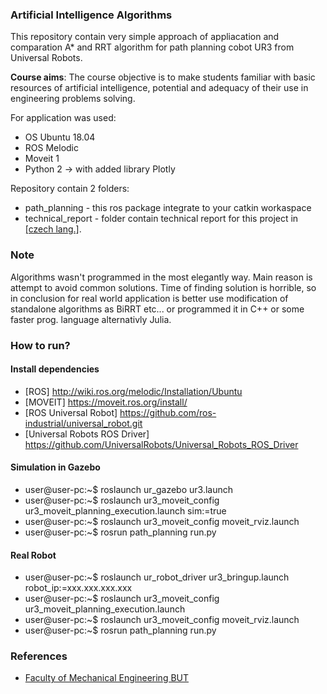 ### Artificial Intelligence Algorithms
This repository contain very simple approach of appliacation and comparation A* and RRT algorithm for path planning cobot UR3 from Universal Robots.

**Course aims**: The course objective is to make students familiar with basic resources of artificial intelligence, potential and adequacy of their use in engineering problems solving.

For application was used:
* OS Ubuntu 18.04
* ROS Melodic
* Moveit 1
* Python 2 -> with added library Plotly

Repository contain 2 folders:

* path_planning - this ros package integrate to your catkin workaspace
* technical_report - folder contain technical report for this project in [[czech lang.]](https://en.wikipedia.org/wiki/Czech_language).

### Note
Algorithms wasn't programmed in the most elegantly way. Main reason is attempt to avoid common solutions.
Time of finding solution is horrible, so in conclusion for real world application is better use modification of standalone algorithms as BiRRT etc... or programmed it in C++ or some faster prog. language alternativly Julia.

### How to run?
#### Install dependencies
* [ROS] http://wiki.ros.org/melodic/Installation/Ubuntu
* [MOVEIT] https://moveit.ros.org/install/
* [ROS Universal Robot] https://github.com/ros-industrial/universal_robot.git
* [Universal Robots ROS Driver] https://github.com/UniversalRobots/Universal_Robots_ROS_Driver
#### Simulation in Gazebo
*  user@user-pc:~$ roslaunch ur_gazebo ur3.launch
*  user@user-pc:~$ roslaunch ur3_moveit_config ur3_moveit_planning_execution.launch sim:=true
*  user@user-pc:~$ roslaunch ur3_moveit_config moveit_rviz.launch
*  user@user-pc:~$ rosrun path_planning run.py

#### Real Robot
*  user@user-pc:~$ roslaunch ur_robot_driver ur3_bringup.launch robot_ip:=xxx.xxx.xxx.xxx
*  user@user-pc:~$ roslaunch ur3_moveit_config ur3_moveit_planning_execution.launch
*  user@user-pc:~$ roslaunch ur3_moveit_config moveit_rviz.launch
*  user@user-pc:~$ rosrun path_planning run.py

### References
* [Faculty of Mechanical Engineering BUT](https://www.fme.vutbr.cz/en)
